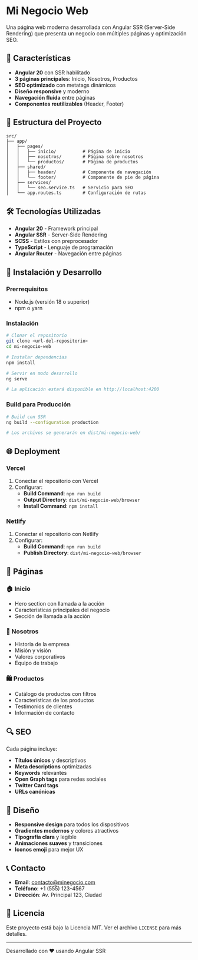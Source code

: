 # Mi Negocio Web

Una página web moderna desarrollada con Angular SSR (Server-Side Rendering) que presenta un negocio con múltiples páginas y optimización SEO.

## 🚀 Características

- **Angular 20** con SSR habilitado
- **3 páginas principales**: Inicio, Nosotros, Productos
- **SEO optimizado** con metatags dinámicos
- **Diseño responsive** y moderno
- **Navegación fluida** entre páginas
- **Componentes reutilizables** (Header, Footer)

## 📁 Estructura del Proyecto

```
src/
├── app/
│   ├── pages/
│   │   ├── inicio/          # Página de inicio
│   │   ├── nosotros/        # Página sobre nosotros
│   │   └── productos/       # Página de productos
│   ├── shared/
│   │   ├── header/          # Componente de navegación
│   │   └── footer/          # Componente de pie de página
│   ├── services/
│   │   └── seo.service.ts   # Servicio para SEO
│   └── app.routes.ts        # Configuración de rutas
```

## 🛠️ Tecnologías Utilizadas

- **Angular 20** - Framework principal
- **Angular SSR** - Server-Side Rendering
- **SCSS** - Estilos con preprocesador
- **TypeScript** - Lenguaje de programación
- **Angular Router** - Navegación entre páginas

## 🚀 Instalación y Desarrollo

### Prerrequisitos
- Node.js (versión 18 o superior)
- npm o yarn

### Instalación
```bash
# Clonar el repositorio
git clone <url-del-repositorio>
cd mi-negocio-web

# Instalar dependencias
npm install

# Servir en modo desarrollo
ng serve

# La aplicación estará disponible en http://localhost:4200
```

### Build para Producción
```bash
# Build con SSR
ng build --configuration production

# Los archivos se generarán en dist/mi-negocio-web/
```

## 🌐 Deployment

### Vercel
1. Conectar el repositorio con Vercel
2. Configurar:
   - **Build Command**: `npm run build`
   - **Output Directory**: `dist/mi-negocio-web/browser`
   - **Install Command**: `npm install`

### Netlify
1. Conectar el repositorio con Netlify
2. Configurar:
   - **Build Command**: `npm run build`
   - **Publish Directory**: `dist/mi-negocio-web/browser`

## 📱 Páginas

### 🏠 Inicio
- Hero section con llamada a la acción
- Características principales del negocio
- Sección de llamada a la acción

### 👥 Nosotros
- Historia de la empresa
- Misión y visión
- Valores corporativos
- Equipo de trabajo

### 🛍️ Productos
- Catálogo de productos con filtros
- Características de los productos
- Testimonios de clientes
- Información de contacto

## 🔍 SEO

Cada página incluye:
- **Títulos únicos** y descriptivos
- **Meta descriptions** optimizadas
- **Keywords** relevantes
- **Open Graph tags** para redes sociales
- **Twitter Card tags**
- **URLs canónicas**

## 🎨 Diseño

- **Responsive design** para todos los dispositivos
- **Gradientes modernos** y colores atractivos
- **Tipografía clara** y legible
- **Animaciones suaves** y transiciones
- **Iconos emoji** para mejor UX

## 📞 Contacto

- **Email**: contacto@minegocio.com
- **Teléfono**: +1 (555) 123-4567
- **Dirección**: Av. Principal 123, Ciudad

## 📄 Licencia

Este proyecto está bajo la Licencia MIT. Ver el archivo `LICENSE` para más detalles.

---

Desarrollado con ❤️ usando Angular SSR